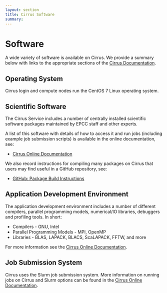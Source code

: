 ```yaml
---
layout: section
title: Cirrus Software
summary:
---
```


Software
========

A wide variety of software is available on Cirrus. We provide a summary below
with links to the appropriate sections of the [Cirrus Documentation](../docs/).

Operating System
----------------

Cirrus login and compute nodes run the CentOS 7 Linux operating system.

Scientific Software
-------------------

The Cirrus Service includes a number of centrally installed scientific software
packages maintained by EPCC staff and other experts.

A list of this software with details of how to access it and run jobs (including
example job submission scripts) is available in the online documentation, see:

* [Cirrus Online Documentation](http://docs.cirrus.ac.uk)

We also record instructions for compiling many packages on Cirrus that users may
find useful in a GitHub repository, see:

* [GitHub: Package Build Instructions](https://github.com/hpc-uk/build-instructions)

Application Development Environment
-----------------------------------

The application development environment includes a number of different compilers,
parallel programming models, numerical/IO libraries, debuggers and profiling tools.
In short:

* Compilers - GNU, Intel
* Parallel Programming Models - MPI, OpenMP
* Libraries - BLAS, LAPACK, BLACS, ScaLAPACK, FFTW, and more

For more information see the [Cirrus Online Documentation](http://docs.cirrus.ac.uk).

Job Submission System
---------------------

Cirrus uses the Slurm job submission system. More information on running jobs on
Cirrus and Slurm options can be found in the [Cirrus Online Documentation](http://docs.cirrus.ac.uk).

